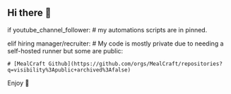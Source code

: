 ## Hi there 👋


if youtube_channel_follower:
    # my automations scripts are in pinned.
    
elif hiring manager/recruiter:
    # My code is mostly private due to needing a self-hosted runner but some are public:
    
    # [MealCraft Github](https://github.com/orgs/MealCraft/repositories?q=visibility%3Apublic+archived%3Afalse)

Enjoy 💪

<!--
**kimjunte/kimjunte** is a ✨ _special_ ✨ repository because its `README.md` (this file) appears on your GitHub profile.

Here are some ideas to get you started:

- 🔭 I’m currently working on ...
- 🌱 I’m currently learning ...
- 👯 I’m looking to collaborate on ...
- 🤔 I’m looking for help with ...
- 💬 Ask me about ...
- 📫 How to reach me: ...
- 😄 Pronouns: ...
- ⚡ Fun fact: ...
-->
